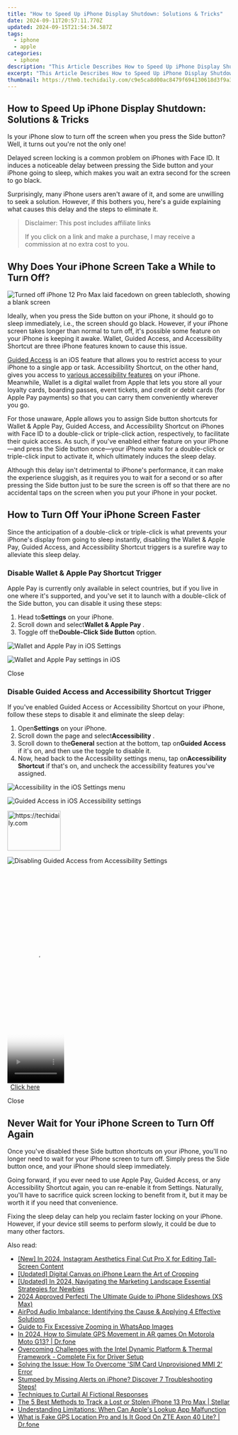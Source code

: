 ```yaml
---
title: "How to Speed Up iPhone Display Shutdown: Solutions & Tricks"
date: 2024-09-11T20:57:11.770Z
updated: 2024-09-15T21:54:34.587Z
tags:
  - iphone
  - apple
categories:
  - iphone
description: "This Article Describes How to Speed Up iPhone Display Shutdown: Solutions & Tricks"
excerpt: "This Article Describes How to Speed Up iPhone Display Shutdown: Solutions & Tricks"
thumbnail: https://thmb.techidaily.com/c9e5ca8d00ac8479f694130618d3f9a3080c0193f44d3a38cfaa7537d0961fac.png
---
```


## How to Speed Up iPhone Display Shutdown: Solutions & Tricks

 Is your iPhone slow to turn off the screen when you press the Side button? Well, it turns out you're not the only one!

 Delayed screen locking is a common problem on iPhones with Face ID. It induces a noticeable delay between pressing the Side button and your iPhone going to sleep, which makes you wait an extra second for the screen to go black.

 Surprisingly, many iPhone users aren't aware of it, and some are unwilling to seek a solution. However, if this bothers you, here's a guide explaining what causes this delay and the steps to eliminate it.

>  Disclaimer: This post includes affiliate links
>
>  If you click on a link and make a purchase, I may receive a commission at no extra cost to you.
>

## Why Does Your iPhone Screen Take a While to Turn Off?

![Turned off iPhone 12 Pro Max laid facedown on green tablecloth, showing a blank screen](https://static1.makeuseofimages.com/wordpress/wp-content/uploads/2022/12/iphone-12-pro-max-sierra-blue-green-tablecloth.jpg)

 Ideally, when you press the Side button on your iPhone, it should go to sleep immediately, i.e., the screen should go black. However, if your iPhone screen takes longer than normal to turn off, it's possible some feature on your iPhone is keeping it awake. Wallet, Guided Access, and Accessibility Shortcut are three iPhone features known to cause this issue.

[Guided Access](https://www.makeuseof.com/tag/guided-access-iphone/) is an iOS feature that allows you to restrict access to your iPhone to a single app or task. Accessibility Shortcut, on the other hand, gives you access to [various accessibility features](http://www.makeuseof.com/overview-of-all-accessibility-features-iphone/) on your iPhone. Meanwhile, Wallet is a digital wallet from Apple that lets you store all your loyalty cards, boarding passes, event tickets, and credit or debit cards (for Apple Pay payments) so that you can carry them conveniently wherever you go.

 For those unaware, Apple allows you to assign Side button shortcuts for Wallet & Apple Pay, Guided Access, and Accessibility Shortcut on iPhones with Face ID to a double-click or triple-click action, respectively, to facilitate their quick access. As such, if you've enabled either feature on your iPhone—and press the Side button once—your iPhone waits for a double-click or triple-click input to activate it, which ultimately induces the sleep delay.

 Although this delay isn't detrimental to iPhone's performance, it can make the experience sluggish, as it requires you to wait for a second or so after pressing the Side button just to be sure the screen is off so that there are no accidental taps on the screen when you put your iPhone in your pocket.

## How to Turn Off Your iPhone Screen Faster

 Since the anticipation of a double-click or triple-click is what prevents your iPhone's display from going to sleep instantly, disabling the Wallet & Apple Pay, Guided Access, and Accessibility Shortcut triggers is a surefire way to alleviate this sleep delay.

### Disable Wallet & Apple Pay Shortcut Trigger

 Apple Pay is currently only available in select countries, but if you live in one where it's supported, and you've set it to launch with a double-click of the Side button, you can disable it using these steps:

1. Head to**Settings** on your iPhone.
2. Scroll down and select**Wallet & Apple Pay** .
3. Toggle off the**Double-Click Side Button** option.

![Wallet and Apple Pay in iOS Settings](https://static1.makeuseofimages.com/wordpress/wp-content/uploads/2023/01/disable-apple-pay-shortcut-1.jpg)

![Wallet and Apple Pay settings in iOS](https://static1.makeuseofimages.com/wordpress/wp-content/uploads/2023/01/disable-apple-pay-shortcut-2.jpg)

Close

### Disable Guided Access and Accessibility Shortcut Trigger

 If you've enabled Guided Access or Accessibility Shortcut on your iPhone, follow these steps to disable it and eliminate the sleep delay:

1. Open**Settings** on your iPhone.
2. Scroll down the page and select**Accessibility** .
3. Scroll down to the**General** section at the bottom, tap on**Guided Access** if it's on, and then use the toggle to disable it.
4. Now, head back to the Accessibility settings menu, tap on**Accessibility Shortcut** if that's on, and uncheck the accessibility features you've assigned.

![Accessibility in the iOS Settings menu](https://static1.makeuseofimages.com/wordpress/wp-content/uploads/2023/01/disable-guided-access-accessibility-shortcut-1.jpg)

![Guided Access in iOS Accessibility settings](https://static1.makeuseofimages.com/wordpress/wp-content/uploads/2023/01/disable-guided-access-accessibility-shortcut-2.jpg)

<!-- affiliate ads begin -->
<a href="https://aligracehair.sjv.io/c/5597632/2115924/19272" target="_top" id="2115924">
  <img src="//a.impactradius-go.com/display-ad/19272-2115924" border="0" alt="https://techidaily.com" width="120" height="90"/>
</a>
<img height="0" width="0" src="https://aligracehair.sjv.io/i/5597632/2115924/19272" style="position:absolute;visibility:hidden;" border="0" />
<!-- affiliate ads end -->

![Disabling Guided Access from Accessibility Settings](https://static1.makeuseofimages.com/wordpress/wp-content/uploads/2023/01/disable-guided-access-accessibility-shortcut-3.jpg)

<!-- affiliate ads begin -->
<span id="1993647">
					<video width="128" height="480" style="cursor:pointer"
           poster="//a.impactradius-go.com/display-clicktoplayimage/1993647.png"
           onclick="if(!this.playClicked){this.play();this.setAttribute('controls',true);this.playClicked=true;}">
	   <source src="//a.impactradius-go.com/display-ad/22993-1993647">
	   <img src="//a.impactradius-go.com/display-clicktoplayimage/1993647.png" style="border: none; height: 100%; width: 100%; object-fit: contain">
	</video>
	<div style="width:80px;text-align:center"><a href="javascript:window.open(decodeURIComponent('https%3A%2F%2Fhomestyler.sjv.io%2Fc%2F5597632%2F1993647%2F22993'), '_blank');void(0);">Click here</a></div>
</span>
<img height="0" width="0" src="https://imp.pxf.io/i/5597632/1993647/22993" style="position:absolute;visibility:hidden;" border="0" />
<!-- affiliate ads end -->

Close

## Never Wait for Your iPhone Screen to Turn Off Again

 Once you've disabled these Side button shortcuts on your iPhone, you'll no longer need to wait for your iPhone screen to turn off. Simply press the Side button once, and your iPhone should sleep immediately.

 Going forward, if you ever need to use Apple Pay, Guided Access, or any Accessibility Shortcut again, you can re-enable it from Settings. Naturally, you'll have to sacrifice quick screen locking to benefit from it, but it may be worth it if you need that convenience.

 Fixing the sleep delay can help you reclaim faster locking on your iPhone. However, if your device still seems to perform slowly, it could be due to many other factors.

<ins class="adsbygoogle"
     style="display:block"
     data-ad-format="autorelaxed"
     data-ad-client="ca-pub-7571918770474297"
     data-ad-slot="1223367746"></ins>

<ins class="adsbygoogle"
     style="display:block"
     data-ad-client="ca-pub-7571918770474297"
     data-ad-slot="8358498916"
     data-ad-format="auto"
     data-full-width-responsive="true"></ins>

<span class="atpl-alsoreadstyle">Also read:</span>
<div><ul>
<li><a href="https://instagram-videos.techidaily.com/new-in-2024-instagram-aesthetics-final-cut-pro-x-for-editing-tall-screen-content/"><u>[New] In 2024, Instagram Aesthetics Final Cut Pro X for Editing Tall-Screen Content</u></a></li>
<li><a href="https://fox-access.techidaily.com/updated-digital-canvas-on-iphone-learn-the-art-of-cropping/"><u>[Updated] Digital Canvas on iPhone Learn the Art of Cropping</u></a></li>
<li><a href="https://fox-glue.techidaily.com/updated-in-2024-navigating-the-marketing-landscape-essential-strategies-for-newbies/"><u>[Updated] In 2024, Navigating the Marketing Landscape Essential Strategies for Newbies</u></a></li>
<li><a href="https://vp-tips.techidaily.com/2024-approved-perfecti-the-ultimate-guide-to-iphone-slideshows-xs-max/"><u>2024 Approved Perfecti The Ultimate Guide to iPhone Slideshows (XS Max)</u></a></li>
<li><a href="https://fox-that.techidaily.com/airpod-audio-imbalance-identifying-the-cause-and-applying-4-effective-solutions/"><u>AirPod Audio Imbalance: Identifying the Cause & Applying 4 Effective Solutions</u></a></li>
<li><a href="https://fox-that.techidaily.com/guide-to-fix-excessive-zooming-in-whatsapp-images/"><u>Guide to Fix Excessive Zooming in WhatsApp Images</u></a></li>
<li><a href="https://review-topics.techidaily.com/in-2024-how-to-simulate-gps-movement-in-ar-games-on-motorola-moto-g13-drfone-by-drfone-virtual-android/"><u>In 2024, How to Simulate GPS Movement in AR games On Motorola Moto G13? | Dr.fone</u></a></li>
<li><a href="https://driver-download.techidaily.com/overcoming-challenges-with-the-intel-dynamic-platform-and-thermal-framework-complete-fix-for-driver-setup/"><u>Overcoming Challenges with the Intel Dynamic Platform & Thermal Framework - Complete Fix for Driver Setup</u></a></li>
<li><a href="https://fox-that.techidaily.com/solving-the-issue-how-to-overcome-sim-card-unprovisioned-mmi-2-error/"><u>Solving the Issue: How To Overcome 'SIM Card Unprovisioned MMI 2' Error</u></a></li>
<li><a href="https://fox-that.techidaily.com/stumped-by-missing-alerts-on-iphone-discover-7-troubleshooting-steps/"><u>Stumped by Missing Alerts on iPhone? Discover 7 Troubleshooting Steps!</u></a></li>
<li><a href="https://tech-savvy.techidaily.com/techniques-to-curtail-ai-fictional-responses/"><u>Techniques to Curtail AI Fictional Responses</u></a></li>
<li><a href="https://techidaily.com/the-5-best-methods-to-track-a-lost-or-stolen-iphone-13-pro-max-stellar-by-stellar-data-recovery-ios-iphone-data-recovery/"><u>The 5 Best Methods to Track a Lost or Stolen iPhone 13 Pro Max | Stellar</u></a></li>
<li><a href="https://fox-that.techidaily.com/understanding-limitations-when-can-apples-lookup-app-malfunction/"><u>Understanding Limitations: When Can Apple's Lookup App Malfunction</u></a></li>
<li><a href="https://fake-location.techidaily.com/what-is-fake-gps-location-pro-and-is-it-good-on-zte-axon-40-lite-drfone-by-drfone-virtual-android/"><u>What is Fake GPS Location Pro and Is It Good On ZTE Axon 40 Lite? | Dr.fone</u></a></li>
</ul></div>

